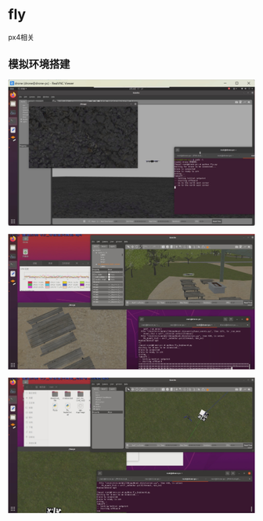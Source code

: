 # fly

px4相关

## 模拟环境搭建

![模拟.png](doc/1.png)

![键盘控制飞行_带摄像头画面.png](doc/2.png)

![键盘控制飞行_带摄像头画面_地面有二维码.png](doc/3.png)
